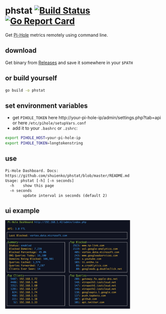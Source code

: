 # phstat [![Build Status](https://travis-ci.org/shuienko/phstat.svg?branch=master)](https://travis-ci.org/shuienko/phstat) [![Go Report Card](https://goreportcard.com/badge/github.com/shuienko/phstat)](https://goreportcard.com/report/github.com/shuienko/phstat)
Get [Pi-Hole](https://github.com/pi-hole/pi-hole) metrics remotely using command line.

## download

Get binary from [Releases](https://github.com/shuienko/phstat/releases) and save it somewhere in your `$PATH`

## or build yourself
```bash
go build -o phstat
```

## set environment variables
* get `PIHOLE_TOKEN` here http://your-pi-hole-ip/admin/settings.php?tab=api or here `/etc/pihole/setupVars.conf`
* add it to your `.bashrc` or `.zshrc`:

```bash
export PIHOLE_HOST=your-pi-hole-ip
export PIHOLE_TOKEN=longtokenstring
```


## use

```
Pi-Hole Dashboard. Docs: https://github.com/shuienko/phstat/blob/master/README.md
Usage: phstat [-h] [-n seconds]
  -h	show this page
  -n seconds
    	update interval in seconds (default 2)
```

## ui example
<img src="./phstat.png" alt="macOC 10.13; iTerm2 app; Menlo Regular 12pt.)" width="80%">
